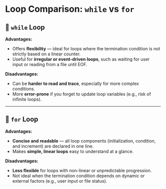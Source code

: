 # Loop Comparison: `while` vs `for`

## 🔁 `while` Loop

**Advantages:**
- Offers **flexibility** — ideal for loops where the termination condition is not strictly based on a linear counter.
- Useful for **irregular or event-driven loops**, such as waiting for user input or reading from a file until EOF.

**Disadvantages:**
- Can be **harder to read and trace**, especially for more complex conditions.
- More **error-prone** if you forget to update loop variables (e.g., risk of infinite loops).

---

## 🔂 `for` Loop

**Advantages:**
- **Concise and readable** — all loop components (initialization, condition, and increment) are declared in one line.
- Makes **simple, linear loops** easy to understand at a glance.

**Disadvantages:**
- **Less flexible** for loops with non-linear or unpredictable progression.
- Not ideal when the termination condition depends on dynamic or external factors (e.g., user input or file status).
